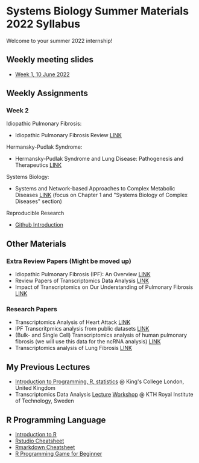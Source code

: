 # Systems Biology Summer Materials 2022 Syllabus

Welcome to your summer 2022 internship!

## Weekly meeting slides
* [Week 1, 10 June 2022](https://github.com/muharif/summer2022/blob/main/Slide/Week1.pptx)

## Weekly Assignments
### Week 2
Idiopathic Pulmonary Fibrosis:
* Idiopathic Pulmonary Fibrosis Review [LINK](https://github.com/muharif/summer2022/blob/main/ReadingMaterials/IdiopathicPulmonaryFibrosis.pdf)

Hermansky-Pudlak Syndrome:
* Hermansky-Pudlak Syndrome and Lung Disease: Pathogenesis and Therapeutics [LINK](https://github.com/muharif/summer2022/blob/main/ReadingMaterials/HermanskyPudlakSyndromeandLungDiseasePathogenesisandTherapeutics.pdf)

Systems Biology:
* Systems and Network-based Approaches to Complex Metabolic Diseases [LINK](https://kth.diva-portal.org/smash/get/diva2:1554002/FULLTEXT01.pdf) (focus on Chapter 1 and "Systems Biology of Complex Diseases" section)

Reproducible Research
* [Github Introduction](https://lab.github.com/githubtraining/introduction-to-github)

## Other Materials
### Extra Review Papers (Might be moved up)
* Idiopathic Pulmonary Fibrosis (IPF): An Overview [LINK](https://github.com/muharif/summer2022/blob/main/ReadingMaterials/IdiopathicPulmonaryFibrosis.pdf)
* Review Papers of Transcriptomics Data Analysis [LINK](https://github.com/muharif/summer2022/blob/main/ReadingMaterials/Computational%20methods%20for%20transcriptome.pdf)
* Impact of Transcriptomics on Our Understanding of Pulmonary Fibrosis [LINK](https://github.com/muharif/summer2022/blob/main/ReadingMaterials/Impact%20of%20Transcriptomics%20on%20Our%20Understanding%20of%20Pulmonary%20Fibrosis.pdf)

### Research Papers
* Transcriptomics Analysis of Heart Attack [LINK](https://github.com/muharif/summer2022/blob/main/ReadingMaterials/Integrative%20transcriptomic%20analysis%20of%20tissue-specific%20metabolic%20crosstalk%20after%20myocardial%20infarction.pdf)
* IPF Transcritpmics analysis from public datasets [LINK](https://github.com/muharif/summer2022/blob/main/ReadingMaterials/Cluster%20analysis%20of%20transcriptomic%20datasets%20to%20identify.pdf)
* (Bulk- and Single Cell) Transcriptomics analysis of human pulmonary fibrosis (we will use this data for the ncRNA analysis) [LINK](https://github.com/muharif/summer2022/blob/main/ReadingMaterials/Single-Cell%20Transcriptomic%20Analysis%20of%20Human%20Lung%20Provides%20Insights%20into%20the%20Pathobiology%20of%20Pulmonary%20Fibrosis.pdf)
* Transcriptomics analysis of Lung Fibrosis [LINK](https://github.com/muharif/summer2022/blob/main/ReadingMaterials/SpontaneousLungFibrosisResolutionRevealsNovelAntifibroticRegulators.pdf)

## My Previous Lectures
* [Introduction to Programming, R, statistics](https://kcl2021.sysmedicine.com/) @ King's College London, United Kingdom
* Transcriptomics Data Analysis [Lecture](https://raw.githubusercontent.com/sysmedicine/phd2020/master/transcriptomics/slides/transcriptomics_phd2020.pptx) [Workshop](https://github.com/sysmedicine/phd2020/tree/master/transcriptomics) @ KTH Royal Institute of Technology, Sweden

## R Programming Language
* [Introduction to R](https://cran.r-project.org/doc/manuals/r-release/R-intro.pdf)
* [Rstudio Cheatsheet](https://raw.githubusercontent.com/rstudio/cheatsheets/main/rstudio-ide.pdf)
* [Rmarkdown Cheatsheet](https://github.com/rstudio/cheatsheets/blob/main/rmarkdown-2.0.pdf)
* [R Programming Game for Beginner](https://betabit.wiki/en/)